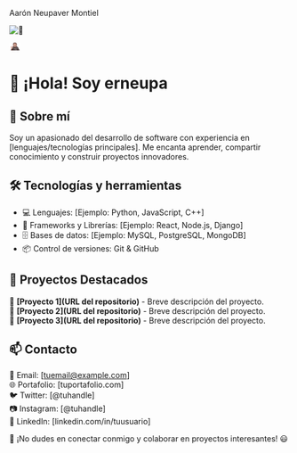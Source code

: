 Aarón Neupaver Montiel

![👀](https://komarev.com/ghpvc/?username=erneupa&label=👁️&color=8e44ad&style=flat)

<img src="/assets/saludo.gif" width="20">

# 👋 ¡Hola! Soy erneupa

## 🚀 Sobre mí
Soy un apasionado del desarrollo de software con experiencia en [lenguajes/tecnologías principales]. Me encanta aprender, compartir conocimiento y construir proyectos innovadores.

## 🛠️ Tecnologías y herramientas
- 💻 Lenguajes: [Ejemplo: Python, JavaScript, C++]  
- 🔧 Frameworks y Librerías: [Ejemplo: React, Node.js, Django]  
- 🗄️ Bases de datos: [Ejemplo: MySQL, PostgreSQL, MongoDB]  
- 📦 Control de versiones: Git & GitHub

## 📌 Proyectos Destacados
🔹 **[Proyecto 1](URL del repositorio)** - Breve descripción del proyecto.  
🔹 **[Proyecto 2](URL del repositorio)** - Breve descripción del proyecto.  
🔹 **[Proyecto 3](URL del repositorio)** - Breve descripción del proyecto.

## 📫 Contacto
📧 Email: [tuemail@example.com]  
🌐 Portafolio: [tuportafolio.com]  
🐦 Twitter: [@tuhandle]  
📷 Instagram: [@tuhandle]  
💼 LinkedIn: [linkedin.com/in/tuusuario]

📌 ¡No dudes en conectar conmigo y colaborar en proyectos interesantes! 😃


